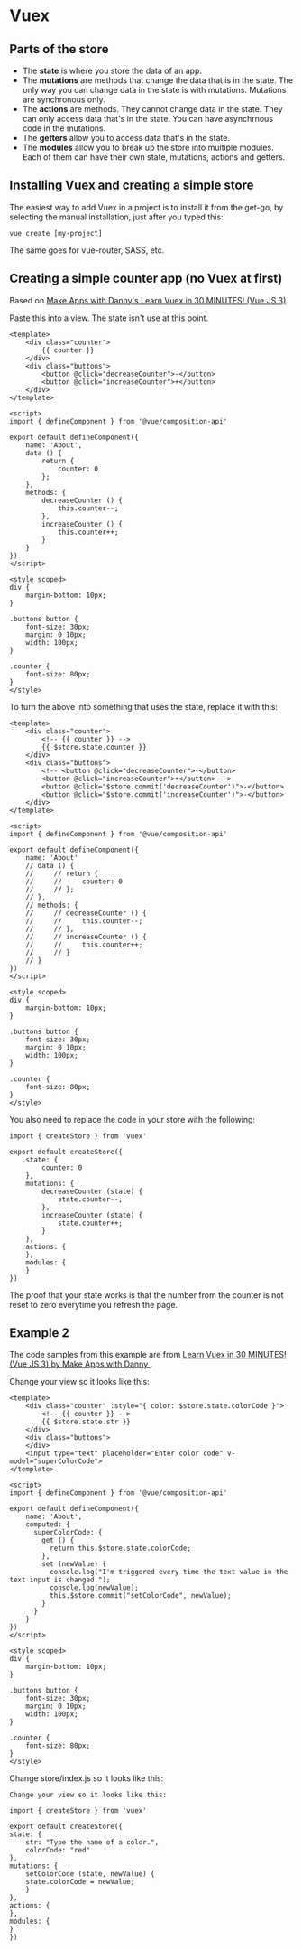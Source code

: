 # Vuex

## Parts of the store

- The **state** is where you store the data of an app.
- The **mutations** are methods that change the data that is in the state. The only way you can change data in the state is with mutations. Mutations are synchronous only.
- The **actions** are methods. They cannot change data in the state. They can only access data that's in the state. You can have asynchrnous code in the mutations.
- The **getters** allow you to access data that's in the state.
- The **modules** allow you to break up the store into multiple modules. Each of them can have their own state, mutations, actions and getters.

## Installing Vuex and creating a simple store

The easiest way to add Vuex in a project is to install it from the get-go, by selecting the manual installation, just after you typed this:

    vue create [my-project]

The same goes for vue-router, SASS, etc.

## Creating a simple counter app (no Vuex at first)

Based on [ Make Apps with Danny's Learn Vuex in 30 MINUTES! (Vue JS 3)](https://www.youtube.com/watch?v=nFh7-HfODYY).

Paste this into a view. The state isn't use at this point.

    <template>
        <div class="counter">
            {{ counter }}
        </div>
        <div class="buttons">
            <button @click="decreaseCounter">-</button>
            <button @click="increaseCounter">+</button>
        </div>
    </template>

    <script>
    import { defineComponent } from '@vue/composition-api'

    export default defineComponent({
        name: 'About',
        data () {
            return {
                counter: 0
            };
        },
        methods: {
            decreaseCounter () {
                this.counter--;
            },
            increaseCounter () {
                this.counter++;
            }
        }
    })
    </script>

    <style scoped>
    div {
        margin-bottom: 10px;
    }

    .buttons button {
        font-size: 30px;
        margin: 0 10px;
        width: 100px;
    }

    .counter {
        font-size: 80px;
    }
    </style>

To turn the above into something that uses the state, replace it with this:

    <template>
        <div class="counter">
            <!-- {{ counter }} -->
            {{ $store.state.counter }}
        </div>
        <div class="buttons">
            <!-- <button @click="decreaseCounter">-</button>
            <button @click="increaseCounter">+</button> -->
            <button @click="$store.commit('decreaseCounter')">-</button>
            <button @click="$store.commit('increaseCounter')">-</button>
        </div>
    </template>

    <script>
    import { defineComponent } from '@vue/composition-api'

    export default defineComponent({
        name: 'About'
        // data () {
        //     // return {
        //     //     counter: 0
        //     // };
        // },
        // methods: {
        //     // decreaseCounter () {
        //     //     this.counter--;
        //     // },
        //     // increaseCounter () {
        //     //     this.counter++;
        //     // }
        // }
    })
    </script>

    <style scoped>
    div {
        margin-bottom: 10px;
    }

    .buttons button {
        font-size: 30px;
        margin: 0 10px;
        width: 100px;
    }

    .counter {
        font-size: 80px;
    }
    </style>

You also need to replace the code in your store with the following:

    import { createStore } from 'vuex'

    export default createStore({
        state: {
            counter: 0
        },
        mutations: {
            decreaseCounter (state) {
                state.counter--;
            },
            increaseCounter (state) {
                state.counter++;
            }
        },
        actions: {
        },
        modules: {
        }
    })

The proof that your state works is that the number from the counter is not reset to zero everytime you refresh the page.

## Example 2

The code samples from this example are from [Learn Vuex in 30 MINUTES! (Vue JS 3) by Make Apps with Danny
](https://www.youtube.com/watch?v=nFh7-HfODYY).

Change your view so it looks like this:

    <template>
        <div class="counter" :style="{ color: $store.state.colorCode }">
            <!-- {{ counter }} -->
            {{ $store.state.str }}
        </div>
        <div class="buttons">
        </div>
        <input type="text" placeholder="Enter color code" v-model="superColorCode">
    </template>

    <script>
    import { defineComponent } from '@vue/composition-api'

    export default defineComponent({
        name: 'About',
        computed: {
          superColorCode: {
            get () {
              return this.$store.state.colorCode;
            },
            set (newValue) {
              console.log("I'm triggered every time the text value in the text input is changed.");
              console.log(newValue);
              this.$store.commit("setColorCode", newValue);
            }
          }
        }
    })
    </script>

    <style scoped>
    div {
        margin-bottom: 10px;
    }

    .buttons button {
        font-size: 30px;
        margin: 0 10px;
        width: 100px;
    }

    .counter {
        font-size: 80px;
    }
    </style>

Change store/index.js so it looks like this:

    Change your view so it looks like this:

    import { createStore } from 'vuex'

    export default createStore({
    state: {
        str: "Type the name of a color.",
        colorCode: "red"
    },
    mutations: {
        setColorCode (state, newValue) {
        state.colorCode = newValue;
        }
    },
    actions: {
    },
    modules: {
    }
    })
